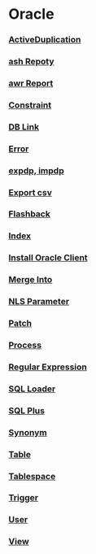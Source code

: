 Oracle
===

### [ActiveDuplication](./ActiveDuplication.md)
### [ash Repoty](./ashReport.md)
### [awr Report](./awrReport.md)
### [Constraint](./Constraint.md)
### [DB Link](./DBLink.md)
### [Error](./Error.md)
### [expdp, impdp](./expdpimpdp.md)
### [Export csv](./exportcsv.md)
### [Flashback](./Flashback.md)
### [Index](./Index.md)
### [Install Oracle Client](./InstallOracleClient.md)
### [Merge Into](./MergeInto.md)
### [NLS Parameter](./NLSParameter.md)
### [Patch](./Patch.md)
### [Process](./Process.md)
### [Regular Expression](./RegularExpression.md)
### [SQL Loader](./SQLLoader.md)
### [SQL Plus](./SQLPlus.md)
### [Synonym](./Synonym.md)
### [Table](./Table.md)
### [Tablespace](./Tablespace.md)
### [Trigger](./Trigger.md)
### [User](./User.md)
### [View](./View.md)


